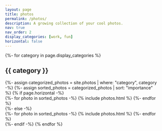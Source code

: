 ```yaml
---
layout: page
title: photos
permalink: /photos/
description: A growing collection of your cool photos.
nav: true
nav_order: 2
display_categories: [work, fun]
horizontal: false
---
```


<!-- pages/photos.md -->
<div class="projects">
  <!-- Display categorized photos -->
  {%- for category in page.display_categories %}
  <h2 class="category">{{ category }}</h2>
  {%- assign categorized_photos = site.photos | where: "category", category -%}
  {%- assign sorted_photos = categorized_photos | sort: "importance" %}
  <!-- Generate cards for each photo -->
  {% if page.horizontal -%}
  <div class="container">
    <div class="row row-cols-2">
    {%- for photo in sorted_photos -%}
      {% include photos.html %}
    {%- endfor %}
    </div>
  </div>
  {%- else -%}
  <div class="row">
    {%- for photo in sorted_photos -%}
      {% include photos.html %}
    {%- endfor %}
  </div>
  {%- endif -%}
  {% endfor %}
</div>
